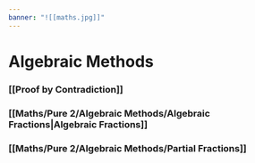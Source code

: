 ```yaml
---
banner: "![[maths.jpg]]"
---
```

# Algebraic Methods

### [[Proof by Contradiction]]

### [[Maths/Pure 2/Algebraic Methods/Algebraic Fractions|Algebraic Fractions]]

### [[Maths/Pure 2/Algebraic Methods/Partial Fractions]]